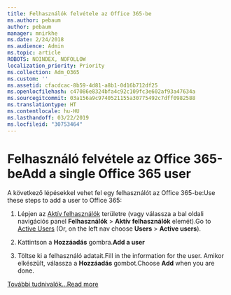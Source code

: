 ```yaml
---
title: Felhasználók felvétele az Office 365-be
ms.author: pebaum
author: pebaum
manager: mnirkhe
ms.date: 2/24/2018
ms.audience: Admin
ms.topic: article
ROBOTS: NOINDEX, NOFOLLOW
localization_priority: Priority
ms.collection: Adm_O365
ms.custom: ''
ms.assetid: cfacdcac-8b59-4d81-a8b1-0d16b712df25
ms.openlocfilehash: c47086e8324bfa4c92c109fc3e602af93a47634a
ms.sourcegitcommit: 03a156a9c9740521155a30775492c7dff0982588
ms.translationtype: HT
ms.contentlocale: hu-HU
ms.lasthandoff: 03/22/2019
ms.locfileid: "30753464"
---
```

# <a name="add-a-user-to-office-365"></a><span data-ttu-id="46b0b-102">Felhasználó felvétele az Office 365-be</span><span class="sxs-lookup"><span data-stu-id="46b0b-102">Add a single Office 365 user</span></span>

<span data-ttu-id="46b0b-103">A következő lépésekkel vehet fel egy felhasználót az Office 365-be:</span><span class="sxs-lookup"><span data-stu-id="46b0b-103">Use these steps to add a user to Office 365:</span></span>
  
1. <span data-ttu-id="46b0b-104">Lépjen az [Aktív felhasználók](https://admin.microsoft.com/Adminportal/Home?source=applauncher#/users) területre (vagy válassza a bal oldali navigációs panel **Felhasználók** \> **Aktív felhasználók** elemét).</span><span class="sxs-lookup"><span data-stu-id="46b0b-104">Go to [Active Users](https://admin.microsoft.com/Adminportal/Home?source=applauncher#/users) (Or, on the left nav choose **Users** \> **Active users**).</span></span>
    
2. <span data-ttu-id="46b0b-105">Kattintson a **Hozzáadás** gombra.</span><span class="sxs-lookup"><span data-stu-id="46b0b-105">**Add a user**</span></span>
    
3. <span data-ttu-id="46b0b-106">Töltse ki a felhasználó adatait.</span><span class="sxs-lookup"><span data-stu-id="46b0b-106">Fill in the information for the user.</span></span> <span data-ttu-id="46b0b-107">Amikor elkészült, válassza a **Hozzáadás** gombot.</span><span class="sxs-lookup"><span data-stu-id="46b0b-107">Choose **Add** when you are done.</span></span> 
    
[<span data-ttu-id="46b0b-108">További tudnivalók...</span><span class="sxs-lookup"><span data-stu-id="46b0b-108">Read more</span></span>](https://support.office.com/article/1970f7d6-03b5-442f-b385-5880b9c256ec)
  

